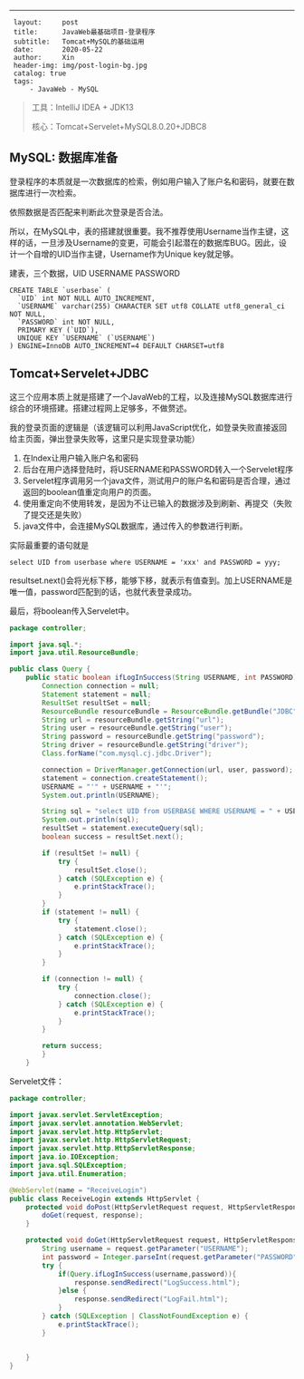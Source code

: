- ---
     layout:     post   				    
     title:      JavaWeb最基础项目-登录程序				
     subtitle:   Tomcat+MySQL的基础运用
     date:       2020-05-22				
     author:     Xin 						
     header-img: img/post-login-bg.jpg 	
     catalog: true 						
     tags:								
         - JavaWeb - MySQL

> 工具：IntelliJ IDEA + JDK13
>
> 核心：Tomcat+Servelet+MySQL8.0.20+JDBC8

## MySQL: 数据库准备

登录程序的本质就是一次数据库的检索，例如用户输入了账户名和密码，就要在数据库进行一次检索。

依照数据是否匹配来判断此次登录是否合法。

所以，在MySQL中，表的搭建就很重要。我不推荐使用Username当作主键，这样的话，一旦涉及Username的变更，可能会引起潜在的数据库BUG。因此，设计一个自增的UID当作主键，Username作为Unique key就足够。

建表，三个数据，UID USERNAME PASSWORD

```mysql
CREATE TABLE `userbase` (
  `UID` int NOT NULL AUTO_INCREMENT,
  `USERNAME` varchar(255) CHARACTER SET utf8 COLLATE utf8_general_ci NOT NULL,
  `PASSWORD` int NOT NULL,
  PRIMARY KEY (`UID`),
  UNIQUE KEY `USERNAME` (`USERNAME`)
) ENGINE=InnoDB AUTO_INCREMENT=4 DEFAULT CHARSET=utf8
```

## Tomcat+Servelet+JDBC

这三个应用本质上就是搭建了一个JavaWeb的工程，以及连接MySQL数据库进行综合的环境搭建。搭建过程网上足够多，不做赘述。

我的登录页面的逻辑是（该逻辑可以利用JavaScript优化，如登录失败直接返回给主页面，弹出登录失败等，这里只是实现登录功能）

1. 在Index让用户输入账户名和密码
2. 后台在用户选择登陆时，将USERNAME和PASSWORD转入一个Servelet程序
3. Servelet程序调用另一个java文件，测试用户的账户名和密码是否合理，通过返回的boolean值重定向用户的页面。
4. 使用重定向不使用转发，是因为不让已输入的数据涉及到刷新、再提交（失败了提交还是失败）
5. java文件中，会连接MySQL数据库，通过传入的参数进行判断。

实际最重要的语句就是

```mysql
select UID from userbase where USERNAME = 'xxx' and PASSWORD = yyy;
```

resultset.next()会将光标下移，能够下移，就表示有值查到。加上USERNAME是唯一值，password匹配到的话，也就代表登录成功。

最后，将boolean传入Servelet中。

```java
package controller;

import java.sql.*;
import java.util.ResourceBundle;

public class Query {
    public static boolean ifLogInSuccess(String USERNAME, int PASSWORD) throws SQLException, ClassNotFoundException {
        Connection connection = null;
        Statement statement = null;
        ResultSet resultSet = null;
        ResourceBundle resourceBundle = ResourceBundle.getBundle("JDBC");
        String url = resourceBundle.getString("url");
        String user = resourceBundle.getString("user");
        String password = resourceBundle.getString("password");
        String driver = resourceBundle.getString("driver");
        Class.forName("com.mysql.cj.jdbc.Driver");

        connection = DriverManager.getConnection(url, user, password);
        statement = connection.createStatement();
        USERNAME = "'" + USERNAME + "'";
        System.out.println(USERNAME);

        String sql = "select UID from USERBASE WHERE USERNAME = " + USERNAME + " and PASSWORD = " + PASSWORD;
        System.out.println(sql);
        resultSet = statement.executeQuery(sql);
        boolean success = resultSet.next();

        if (resultSet != null) {
            try {
                resultSet.close();
            } catch (SQLException e) {
                e.printStackTrace();
            }
        }
        if (statement != null) {
            try {
                statement.close();
            } catch (SQLException e) {
                e.printStackTrace();
            }
        }

        if (connection != null) {
            try {
                connection.close();
            } catch (SQLException e) {
                e.printStackTrace();
            }
        }

        return success;
        }
    }

```

Servelet文件：

```java
package controller;

import javax.servlet.ServletException;
import javax.servlet.annotation.WebServlet;
import javax.servlet.http.HttpServlet;
import javax.servlet.http.HttpServletRequest;
import javax.servlet.http.HttpServletResponse;
import java.io.IOException;
import java.sql.SQLException;
import java.util.Enumeration;

@WebServlet(name = "ReceiveLogin")
public class ReceiveLogin extends HttpServlet {
    protected void doPost(HttpServletRequest request, HttpServletResponse response) throws ServletException, IOException {
		doGet(request, response);
    }

    protected void doGet(HttpServletRequest request, HttpServletResponse response) throws ServletException, IOException {
        String username = request.getParameter("USERNAME");
        int password = Integer.parseInt(request.getParameter("PASSWORD"));
        try {
            if(Query.ifLogInSuccess(username,password)){
                response.sendRedirect("LogSuccess.html");
            }else {
                response.sendRedirect("LogFail.html");
            }
        } catch (SQLException | ClassNotFoundException e) {
            e.printStackTrace();
        }


    }
}

```

